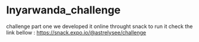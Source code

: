# Inyarwanda_challenge
challenge part one we developed it online throught snack
to run it check the link bellow :
https://snack.expo.io/@astrelysee/challenge
